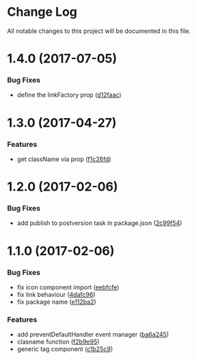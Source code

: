# Change Log

All notable changes to this project will be documented in this file.

<a name="1.4.0"></a>
# 1.4.0 (2017-07-05)


### Bug Fixes

* define the linkFactory prop ([d12faac](https://github.com/SUI-Components/sui-components/commit/d12faac))



<a name="1.3.0"></a>
# 1.3.0 (2017-04-27)


### Features

* get className via prop ([f1c26fd](https://github.com/SUI-Components/sui-components/commit/f1c26fd))



<a name="1.2.0"></a>
# 1.2.0 (2017-02-06)


### Bug Fixes

* add publish to postversion task in package.json ([2c99f54](https://github.com/SUI-Components/sui-components/commit/2c99f54))



<a name="1.1.0"></a>
# 1.1.0 (2017-02-06)


### Bug Fixes

* fix icon component import ([eebfcfe](https://github.com/SUI-Components/sui-components/commit/eebfcfe))
* fix link behaviour ([4dafc96](https://github.com/SUI-Components/sui-components/commit/4dafc96))
* fix package name ([e112ba2](https://github.com/SUI-Components/sui-components/commit/e112ba2))


### Features

* add preventDefaultHandler event manager ([ba6a245](https://github.com/SUI-Components/sui-components/commit/ba6a245))
* clasname function ([f2b9e95](https://github.com/SUI-Components/sui-components/commit/f2b9e95))
* generic tag component ([c1b25c9](https://github.com/SUI-Components/sui-components/commit/c1b25c9))



